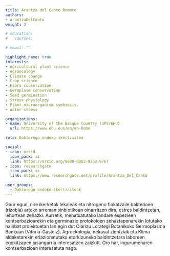 ```yaml
---
title: Arantza del Canto Romero
authors:
- ArantzaDelCanto
weight: 2

# education:
#   courses:

# email: ""

highlight_name: true
interests:
- Agricultural plant science
- Agroecology 
- Climate change
- Crop science
- Flora conservation 
- Germplasm conservation 
- Seed germination
- Stress physiology
- Plant-microorganism symbiosis.
- Water stress 

organizations:
- name: University of the Basque Country (UPV/EHU)
  url: https://www.ehu.eus/en/en-home

role: Doktorego ondoko ikertzailea

social:
- icon: orcid
  icon_pack: ai
  link: https://orcid.org/0000-0002-9262-9767
- icon: researchgate
  icon_pack: ai
  link: https://www.researchgate.net/profile/Arantza_Del_Canto

user_groups: 
  - Doktorego ondoko ikertzaileak
---
```


Gaur egun, nire ikerketak lekaleak eta nitrogeno finkatzaile bakterioen (rizobia) arteko arreman sinbiotikoan oinarritzen dira, estres baldintzetan, lehortean zehazki. Aurretik, mehatxatutako landare espezieen kontserbazioarekin eta germinazio protokoloen zehaztapenarekin lotutako hainbat proiektuetan lan egin dut Olárizu Lorategi Botanikoko Germoplasma Bankuan (Vitoria-Gasteiz). Agroekologia, nekasal zientziak eta Klima aldaketarekin erlazionatutako etorkizuneko baldintzetara laboreen egokitzapen jasangarria interesatzen zaizkitt. Oro har, ingurumenaren kontserbazioan interesatuta nago.
